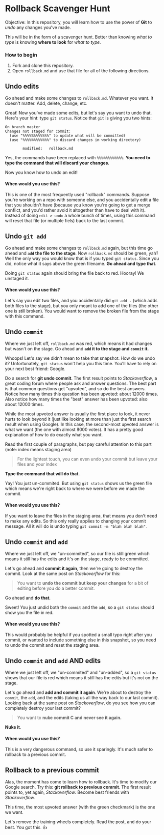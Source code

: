 # Rollback Scavenger Hunt

Objective: In this repository, you will learn how to use the power of **Git** to _undo_ any changes you've made.

This will be in the form of a scavenger hunt.  Better than knowing _what to type_ is knowing **where to look** for _what to type_.

### How to begin

1. Fork and clone this repository.
2. Open `rollback.md` and use that file for all of the following directions.

## Undo edits
Go ahead and make some changes to `rollback.md`.  Whatever you want.  It doesn't matter.  Add, delete, change, etc.

Great! Now you've made some edits, but let's say you want to undo that.  Here's your hint: type `git status`.  Notice that `git` is giving you two hints:

```
On branch master
Changes not staged for commit:
  (use "%%%%%%%%%%%%" to update what will be committed)
  (use "%%%%%%%%%%%%" to discard changes in working directory)

        modified:   rollback.md
```
Yes, the commands have been replaced with `%%%%%%%%%%%%`.  **You need to type the command that will discard your changes.**

Now you know how to undo an edit!

#### When would you use this?
This is one of the most frequently used "rollback" commands.  Suppose you're working on a repo with someone else, and you accidentally edit a file that you shouldn't have (because you know you're going to get a merge conflict, and you'd rather avoid it altogether than have to deal with it). Instead of doing `edit > undo` a whole bunch of times, using this command will reset that file (or multiple fiels) back to the last commit.

## Undo `git add`
Go ahead and make some changes to `rollback.md` again, but this time go ahead and **`add` the file to the stage**.  Now `rollback.md` should be green, yah?  Well the only way you would know that is if you typed `git status`.  Since you did, notice what it says above the green filename.  **Go ahead and type that.**

Doing `git status` again should bring the file back to red.  Hooray!  We unstaged it.

#### When would you use this?
Let's say you edit two files, and you accidentally did `git add .` (which adds both files to the stage), but you only meant to add one of the files (the other one is still broken).  You would want to remove the broken file from the stage with this command.

## Undo `commit`
Where we just left off, `rollback.md` was red, which means it had changes but wasn't on the stage.  Go ahead and **`add` it to the stage and `commit` it.**

Whoops! Let's say we didn't mean to take that snapshot.  How do we undo it?  Unfortunately, `git status` won't help you this time.  You'll have to rely on your next best friend: Google.

Do a search for **git undo commit**.  The first result points to _Stackoverflow_, a great coding forum where people ask and answer questions.  The best part is that common questions get "upvoted", and so do the best answers.  Notice how many times this question has been upvoted: about 12000 times.  Also notice how many times the "best" answer has been upvoted: also about 12000 times.

While the most upvoted answer is usually the first place to look, it never hurts to look beyond it (just like looking at more than just the first search result when using Google).  In this case, the second-most upvoted answer is what we want (the one with almost 8000 votes).  It has a pretty good explanation of how to do exactly what you want.

Read the first couple of paragraphs, but pay careful attention to this part (note: index means staging area)

> For the lightest touch, you can even undo your commit but leave your files and your index
>

**Type the command that will do that.**

Yay! You just un-commited.  But using `git status` shows us the green file which means we're right back to where we were before we made the commit.

#### When would you use this?
If you want to leave the files in the staging area, that means you don't need to make any edits.  So this only really applies to changing your commit message.  All it will do is undo typing `git commit -m "blah blah blah"`.

## Undo `commit` and `add`

Where we just left off, we "un-commited", so our file is still green which means it still has the edits and it's on the stage, ready to be committed.

Let's go ahead and **commit it again**, then we're going to destroy the commit.  Look at the same post on _Stackoverflow_ for this:

> You want to **undo the commit but keep your changes** for a bit of editing before you do a better commit.
>

Go ahead and **do that**.

Sweet! You just undid both the `commit` and the `add`, so a `git status` should show you the file in red.

#### When would you use this?
This would probably be helpful if you spotted a small typo right after you commit, or wanted to include something else in this snapshot, so you need to undo the commit and reset the staging area.

## Undo `commit` and `add` AND edits

Where we just left off, we "un-commited" and "un-added", so a `git status` shows that our file is red which means it still has the edits but it's not on the stage.

Let's go ahead and **add and commit it again**. We're about to destroy the `commit`, the `add`, and the edits (taking us all the way back to our last commit).  Looking back at the same post on _Stackoverflow_, do you see how you can completely destroy your last commit?

> You want to **nuke commit C and never see it again.**
>

**Nuke it**.

#### When would you use this?
This is a very dangerous command, so use it sparingly.  It's much safer to rollback to a previous commit.

## Rollback to a previous commit
Alas, the moment has come to learn how to rollback.  It's time to modify our Google search. Try this: **git rollback to previous commit**. The first result points to, yet again, _Stackoverflow_.  Become best friends with _Stackoverflow_.

This time, the most upvoted answer (with the green checkmark) is the one we want.

Let's remove the training wheels completely. Read the post, and do your best.  You got this. :thumbsup: